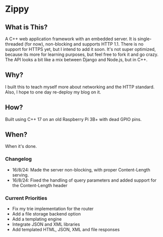 # Zippy

## What is This?

A C++ web application framework with an embedded server. It is single-threaded (for now), non-blocking and supports HTTP 1.1. There is no support for HTTPS yet, but I intend to add it soon. It's not super optimized, because its more for learning purposes, but feel free to fork it and go crazy. The API looks a bit like a mix between Django and Node.js, but in C++.

## Why?

I built this to teach myself more about networking and the HTTP standard. Also, I hope to one day re-deploy my blog on it.

## How?

Built using C++ 17 on an old Raspberry Pi 3B+ with dead GPIO pins.

## When?

When it's done.

### Changelog

- 16/8/24: Made the server non-blocking, with proper Content-Length serving.
- 16/8/24: Fixed the handling of query parameters and added support for the Content-Length header

### Current Priorities

- Fix my trie implementation for the router
- Add a file storage backend option
- Add a templating engine
- Integrate JSON and XML libraries
- Add templated HTML, JSON, XML and file responses